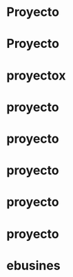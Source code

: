 # Proyecto
# Proyecto
# proyectox
# proyecto
# proyecto
# proyecto
# proyecto
# proyecto
# ebusines
